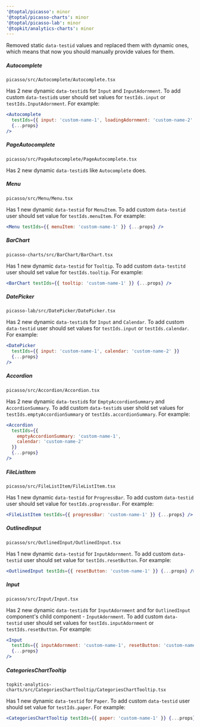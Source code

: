 ```yaml
---
'@toptal/picasso': minor
'@toptal/picasso-charts': minor
'@toptal/picasso-lab': minor
'@topkit/analytics-charts': minor
---
```


Removed static `data-testid` values and replaced them with dynamic ones, which
means that now you should manually provide values for them.

##### Autocomplete

`picasso/src/Autocomplete/Autocomplete.tsx`

Has 2 new dynamic `data-testid`s for `Input` and `InputAdornment`. To add
custom `data-testid`s user should set values for `testIds.input` or
`testIds.InputAdornment`. For example:

```jsx
<Autocomplete
  testIds={{ input: 'custom-name-1', loadingAdornment: 'custom-name-2' }}
  {...props}
/>
```

##### PageAutocomplete

`picasso/src/PageAutocomplete/PageAutocomplete.tsx`

Has 2 new dynamic `data-testid`s like `Autocomplete` does.

##### Menu

`picasso/src/Menu/Menu.tsx`

Has 1 new dynamic `data-testid` for `MenuItem`. To add custom `data-testid`
user should set value for `testIds.menuItem`. For example:

```jsx
<Menu testIds={{ menuItem: 'custom-name-1' }} {...props} />
```

##### BarChart

`picasso-charts/src/BarChart/BarChart.tsx`

Has 1 new dynamic `data-testid` for `Tooltip`. To add custom `data-testitd`
user should set value for `testIds.tooltip`. For example:

```jsx
<BarChart testIds={{ tooltip: 'custom-name-1' }} {...props} />
```

##### DatePicker

`picasso-lab/src/DatePicker/DatePicker.tsx`

Has 2 new dynamic `data-testid`s for `Input` and `Calendar`. To add custom
`data-testid` user should set values for `testIds.input` or `testIds.calendar`.
For example:

```jsx
<DatePicker
  testIds={{ input: 'custom-name-1', calendar: 'custom-name-2' }}
  {...props}
/>
```

##### Accordion

`picasso/src/Accordion/Accordion.tsx`

Has 2 new dynamic `data-testid`s for `EmptyAccordionSummary` and
`AccordionSummary`. To add custom `data-testid`s user shold set values for
`testIds.emptyAccordionSummary` or `testIds.accordionSummary`. For example:

```jsx
<Accordion
  testIds={{
    emptyAccordionSummary: 'custom-name-1',
    calendar: 'custom-name-2'
  }}
  {...props}
/>
```

##### FileListItem

`picasso/src/FileListItem/FileListItem.tsx`

Has 1 new dynamic `data-testid` for `ProgressBar`. To add custom `data-testid`
user should set value for `testIds.progressBar`. For example:

```jsx
<FileListItem testIds={{ progressBar: 'custom-name-1' }} {...props} />
```

##### OutlinedInput

`picasso/src/OutlinedInput/OutlinedInput.tsx`

Has 1 new dynamic `data-testid` for `InputAdornment`. To add custom
`data-testid` user should set value for `testIds.resetButton`. For example:

```jsx
<OutlinedInput testIds={{ resetButton: 'custom-name-1' }} {...props} />
```

##### Input

`picasso/src/Input/Input.tsx`

Has 2 new dynamic `data-testid`s for `InputAdornment` and for `OutlinedInput`
component's child component - `InputAdornment`. To add custom `data-testid`
user should set values for `testIds.inputAdornment` or `testIds.resetButton`.
For example:

```jsx
<Input
  testIds={{ inputAdornment: 'custom-name-1', resetButton: 'custom-name-2' }}
  {...props}
/>
```

##### CategoriesChartTooltip

`topkit-analytics-charts/src/CategoriesChartTooltip/CategoriesChartTooltip.tsx`

Has 1 new dynamic `data-testid` for `Paper`. To add custom `data-testid` user
should set value for `testIds.paper`. For example:

```jsx
<CategoriesChartTooltip testIds={{ paper: 'custom-name-1' }} {...props} />
```
